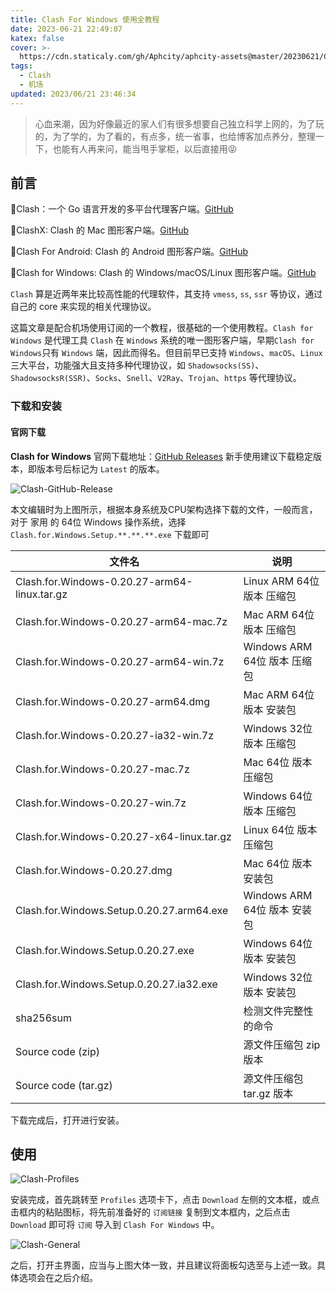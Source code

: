 ```yaml
---
title: Clash For Windows 使用全教程
date: 2023-06-21 22:49:07
katex: false
cover: >-
  https://cdn.staticaly.com/gh/Aphcity/aphcity-assets@master/20230621/Clash-Cover.71yhx8jsqmw0.webp
tags:
  - Clash
  - 机场
updated: 2023/06/21 23:46:34
---
```


> 心血来潮，因为好像最近的家人们有很多想要自己独立科学上网的，为了玩的，为了学的，为了看的，有点多，统一省事，也给博客加点养分，整理一下，也能有人再来问，能当甩手掌柜，以后直接用😝

## 前言

🚩Clash：一个 Go 语言开发的多平台代理客户端。[GitHub](https://github.com/Dreamacro/clash)

🚩ClashX: Clash 的 Mac 图形客户端。[GitHub](https://github.com/yichengchen/clashX)

🚩Clash For Android: Clash 的 Android 图形客户端。[GitHub](https://github.com/Kr328/ClashForAndroid)

🚩Clash for Windows: Clash 的 Windows/macOS/Linux 图形客户端。[GitHub](https://github.com/Fndroid/clash_for_windows_pkg)

`Clash` 算是近两年来比较高性能的代理软件，其支持 `vmess`, `ss`, `ssr` 等协议，通过自己的 core 来实现的相关代理协议。

这篇文章是配合机场使用订阅的一个教程，很基础的一个使用教程。`Clash for Windows` 是代理工具 `Clash` 在 `Windows` 系统的唯一图形客户端，早期`Clash for Windows`只有 `Windows` 端，因此而得名。但目前早已支持 `Windows`、`macOS`、`Linux` 三大平台，功能强大且支持多种代理协议，如 `Shadowsocks(SS)`、`ShadowsocksR(SSR)`、`Socks`、`Snell`、`V2Ray`、`Trojan`、`https` 等代理协议。

### 下载和安装

#### 官网下载

**Clash for Windows** 官网下载地址：[GitHub Releases](https://github.com/Fndroid/clash_for_windows_pkg/releases)
新手使用建议下载稳定版本，即版本号后标记为 `Latest` 的版本。

![Clash-GitHub-Release](https://cdn.staticaly.com/gh/Aphcity/aphcity-assets@master/20230621/Clash-GitHub-Release.hyq7qmc1zg8.webp)

本文编辑时为上图所示，根据本身系统及CPU架构选择下载的文件，一般而言，对于 家用 的 64位 Windows 操作系统，选择 `Clash.for.Windows.Setup.**.**.**.exe` 下载即可

| 文件名                                         | 说明                     |
|---------------------------------------------|------------------------|
| Clash.for.Windows-0.20.27-arm64-linux.tar.gz | Linux ARM 64位 版本 压缩包   |
| Clash.for.Windows-0.20.27-arm64-mac.7z       | Mac ARM 64位 版本 压缩包     |
| Clash.for.Windows-0.20.27-arm64-win.7z       | Windows ARM 64位 版本 压缩包 |
| Clash.for.Windows-0.20.27-arm64.dmg          | Mac ARM 64位 版本 安装包        |
| Clash.for.Windows-0.20.27-ia32-win.7z        | Windows 32位 版本 压缩包     |
| Clash.for.Windows-0.20.27-mac.7z             | Mac 64位 版本 压缩包         |
| Clash.for.Windows-0.20.27-win.7z             | Windows 64位 版本 压缩包     |
| Clash.for.Windows-0.20.27-x64-linux.tar.gz   | Linux 64位 版本 压缩包       |
| Clash.for.Windows-0.20.27.dmg                | Mac 64位 版本 安装包            |
| Clash.for.Windows.Setup.0.20.27.arm64.exe    | Windows ARM 64位 版本 安装包    |
| Clash.for.Windows.Setup.0.20.27.exe          | Windows 64位 版本 安装包        |
| Clash.for.Windows.Setup.0.20.27.ia32.exe     | Windows 32位 版本 安装包        |
| sha256sum                                   | 检测文件完整性的命令             |
| Source code (zip)                           | 源文件压缩包 zip 版本          |
| Source code (tar.gz)                        | 源文件压缩包 tar.gz 版本       |

下载完成后，打开进行安装。

## 使用

![Clash-Profiles](https://cdn.staticaly.com/gh/Aphcity/aphcity-assets@master/20230621/Clash-Profiles.5ixsnkb2fn40.webp)

安装完成，首先跳转至 `Profiles` 选项卡下，点击 `Download` 左侧的文本框，或点击框内的粘贴图标，将先前准备好的 `订阅链接` 复制到文本框内，之后点击 `Download` 即可将 `订阅` 导入到 `Clash For Windows` 中。

![Clash-General](https://cdn.staticaly.com/gh/Aphcity/aphcity-assets@master/20230621/Clash-General.5cp3n114zz00.webp)

之后，打开主界面，应当与上图大体一致，并且建议将面板勾选至与上述一致。具体选项会在之后介绍。

